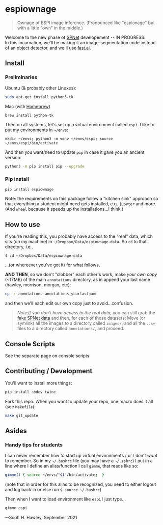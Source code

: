 # espiownage



> Ownage of ESPI image inference. (Pronounced like "espionage" but with a little "own" in the middle.)

Welcome to the new phase of [SPNet](https://github.com/drscotthawley/SPNet) developement -- IN PROGRESS.  
In this incarnation, we'll be making it an image-segmentation code instead of an object detector, and we'll use [fast.ai](fast.ai).   

## Install

### Preliminaries

Ubuntu (& probably other Linuxes):
```bash
sudo apt-get install python3-tk
```

Mac (with [Homebrew](https://brew.sh/))
```bash
brew install python-tk
```

Then on all systems, let's set up a virtual environment called `espi`. 
I like to put my environments in `~/envs`:

```
mkdir ~/envs; python3 -m venv ~/envs/espi; source ~/envs/espi/bin/activate
```
And then you want/need to update `pip` in case it gave you an ancient version:

```bash
python3 -m pip install pip --upgrade
```

### Pip install

```bash
pip install espiownage
```
Note: the requirements on this package follow a "kitchen sink" approach so that everything a student might need gets installed, e.g. `jupyter` and more. (And `wheel` because it speeds up the installations...I think.)

## How to use

If you're reading this, you probably have access to the "real" data, which sits (on my machine) in `~/Dropbox/Data/espiownage-data`.  So `cd` to that directory, i.e.,
```
$ cd ~/Dropbox/Data/espiownage-data
```
...(or whereever you've got it) for what follows. 

**AND THEN**, so we don't "clobber" each other's work, make *your own copy* (~17MB) of the main `annotations` directory, as in append your last name (hawley, morrison, morgan, etc):

```bash
cp -r annotations annotations_yourlastname
```
and then we'll each edit our own copy just to avoid...confusion. 
> *Note:If you don't have access to the real data,* you can still grab the [fake SPNet data](https://zenodo.org/record/4445434) and then, for each of those datasets: Move (or symlink) all the images to a directory called `images/`, and all the `.csv` files to a directory called `annotations/`, and proceed.

## Console Scripts
See the separate page on console scripts

## Contributing / Development 

You'll want to install more things:

```bash
pip install nbdev twine 
```

Fork this repo.  When you want to update your repo, one macro does it all (see `Makefile`):
```bash
make git_update
```

## Asides

### Handy tips for students
I can never remember how to start up virtual environments / or I don't *want* to remember. So in my `~/.bashrc` file (you may have a `~/.zshrc`) I put in a line where I define an alias/function I call `gimme`, that reads like so:
```bash
gimme() { source ~/envs/"$1"/bin/activate;  }
```
(note that in order for this alias to be recognized, you need to either logout and log back in or else run `$ source ~/.bashrc`)

Then when I want to load environment like `espi` I just type...
```bash
gimme espi
```


--Scott H. Hawley, September 2021
